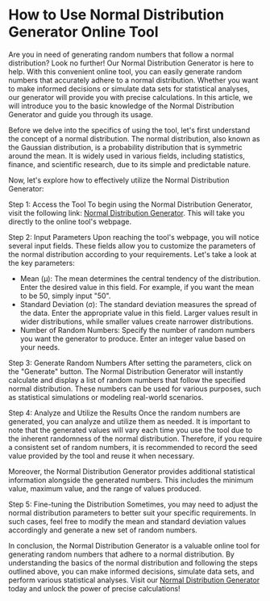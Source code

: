 How to Use Normal Distribution Generator Online Tool
====================================================

Are you in need of generating random numbers that follow a normal distribution? Look no further! Our Normal Distribution Generator is here to help. With this convenient online tool, you can easily generate random numbers that accurately adhere to a normal distribution. Whether you want to make informed decisions or simulate data sets for statistical analyses, our generator will provide you with precise calculations. In this article, we will introduce you to the basic knowledge of the Normal Distribution Generator and guide you through its usage.

Before we delve into the specifics of using the tool, let's first understand the concept of a normal distribution. The normal distribution, also known as the Gaussian distribution, is a probability distribution that is symmetric around the mean. It is widely used in various fields, including statistics, finance, and scientific research, due to its simple and predictable nature.

Now, let's explore how to effectively utilize the Normal Distribution Generator:

Step 1: Access the Tool To begin using the Normal Distribution Generator, visit the following link: [Normal Distribution Generator](https://www.onlinecalculatorsfree.com/math/normal-distribution-generator.html). This will take you directly to the online tool's webpage.

Step 2: Input Parameters Upon reaching the tool's webpage, you will notice several input fields. These fields allow you to customize the parameters of the normal distribution according to your requirements. Let's take a look at the key parameters:

- Mean (μ): The mean determines the central tendency of the distribution. Enter the desired value in this field. For example, if you want the mean to be 50, simply input "50".
- Standard Deviation (σ): The standard deviation measures the spread of the data. Enter the appropriate value in this field. Larger values result in wider distributions, while smaller values create narrower distributions.
- Number of Random Numbers: Specify the number of random numbers you want the generator to produce. Enter an integer value based on your needs.

Step 3: Generate Random Numbers After setting the parameters, click on the "Generate" button. The Normal Distribution Generator will instantly calculate and display a list of random numbers that follow the specified normal distribution. These numbers can be used for various purposes, such as statistical simulations or modeling real-world scenarios.

Step 4: Analyze and Utilize the Results Once the random numbers are generated, you can analyze and utilize them as needed. It is important to note that the generated values will vary each time you use the tool due to the inherent randomness of the normal distribution. Therefore, if you require a consistent set of random numbers, it is recommended to record the seed value provided by the tool and reuse it when necessary.

Moreover, the Normal Distribution Generator provides additional statistical information alongside the generated numbers. This includes the minimum value, maximum value, and the range of values produced.

Step 5: Fine-tuning the Distribution Sometimes, you may need to adjust the normal distribution parameters to better suit your specific requirements. In such cases, feel free to modify the mean and standard deviation values accordingly and generate a new set of random numbers.

In conclusion, the Normal Distribution Generator is a valuable online tool for generating random numbers that adhere to a normal distribution. By understanding the basics of the normal distribution and following the steps outlined above, you can make informed decisions, simulate data sets, and perform various statistical analyses. Visit our [Normal Distribution Generator](https://www.onlinecalculatorsfree.com/math/normal-distribution-generator.html) today and unlock the power of precise calculations!